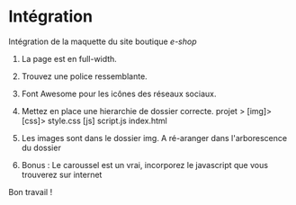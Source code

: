 # Intégration

Intégration de la maquette du site boutique *e-shop*

1.  La page est en full-width.

2. Trouvez une police ressemblante.

3. Font Awesome pour les icônes des réseaux sociaux.

4. Mettez en place une hierarchie de dossier correcte.
  projet >
    [img]>
    [css]>
      style.css
    [js]
      script.js
    index.html

5. Les images sont dans le dossier img. A ré-aranger dans l'arborescence du dossier

6. Bonus : Le caroussel est un vrai, incorporez le javascript que vous trouverez sur internet

Bon travail !